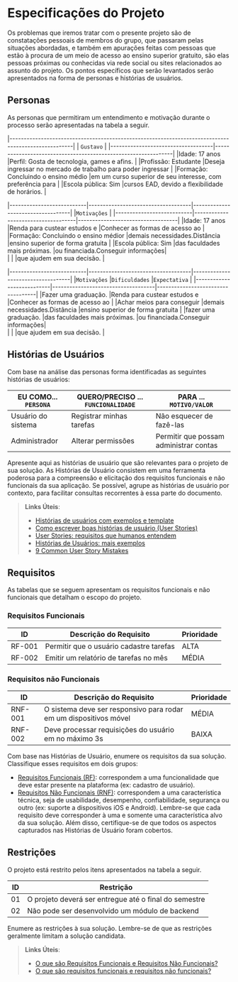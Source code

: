 # Especificações do Projeto

Os problemas que iremos tratar com o presente projeto são de constatações pessoais de membros do grupo, que passaram pelas situações abordadas, e também em apurações feitas com pessoas que estão à procura de um meio de acesso ao ensino superior gratuito, são elas pessoas próximas ou conhecidas via rede social ou sites relacionados ao assunto do projeto. Os pontos específicos que serão levantados serão apresentados na forma de personas e histórias de usuários.

## Personas

As personas que permitiram um entendimento e motivação durante o processo serão apresentadas na tabela a seguir.


|----------------------------------------------------------------------------------------------------|
|                               `Gustavo`                                                            |
|------------------------------------|---------------------------------------------------------------|
|Idade: 17 anos                      |Perfil: Gosta de tecnologia, games e afins.                    |
|Profissão: Estudante                |Deseja ingressar no mercado de trabalho para poder ingressar   |
|Formação: Concluindo o ensino médio |em um curso superior de seu interesse, com preferência para    | 
|Escola pública: Sim                 |cursos EAD, devido a flexibilidade de horários.                | 


|---------------------------|------------------------------------|-----------------------------------|
|`Motivações`                                   |
|---------------------------|------------------------------------|-----------------------------------|
|Idade: 17 anos       |Renda para custear estudos e        |Conhecer as formas de acesso ao    |
|Formação: Concluindo o ensino médior |demais necessidades.Distância       |ensino superior de forma gratuita  |
|Escola pública: Sim         |das faculdades mais próximas.       |ou financiada.Conseguir informações|       
|                           |                                    |que ajudem em sua decisão.         |

|---------------------------|------------------------------------|-----------------------------------|
|`Motivações`               |`Dificuldades`                      |`Expectativa`                      |
|---------------------------|------------------------------------|-----------------------------------|
|Fazer uma graduação.       |Renda para custear estudos e        |Conhecer as formas de acesso ao    |
|Achar meios para conseguir |demais necessidades.Distância       |ensino superior de forma gratuita  |
|fazer uma graduação.       |das faculdades mais próximas.       |ou financiada.Conseguir informações|       
|                           |                                    |que ajudem em sua decisão.         |



## Histórias de Usuários

Com base na análise das personas forma identificadas as seguintes histórias de usuários:

|EU COMO... `PERSONA`| QUERO/PRECISO ... `FUNCIONALIDADE` |PARA ... `MOTIVO/VALOR`                 |
|--------------------|------------------------------------|----------------------------------------|
|Usuário do sistema  | Registrar minhas tarefas           | Não esquecer de fazê-las               |
|Administrador       | Alterar permissões                 | Permitir que possam administrar contas |

Apresente aqui as histórias de usuário que são relevantes para o projeto de sua solução. As Histórias de Usuário consistem em uma ferramenta poderosa para a compreensão e elicitação dos requisitos funcionais e não funcionais da sua aplicação. Se possível, agrupe as histórias de usuário por contexto, para facilitar consultas recorrentes à essa parte do documento.

> **Links Úteis**:
> - [Histórias de usuários com exemplos e template](https://www.atlassian.com/br/agile/project-management/user-stories)
> - [Como escrever boas histórias de usuário (User Stories)](https://medium.com/vertice/como-escrever-boas-users-stories-hist%C3%B3rias-de-usu%C3%A1rios-b29c75043fac)
> - [User Stories: requisitos que humanos entendem](https://www.luiztools.com.br/post/user-stories-descricao-de-requisitos-que-humanos-entendem/)
> - [Histórias de Usuários: mais exemplos](https://www.reqview.com/doc/user-stories-example.html)
> - [9 Common User Story Mistakes](https://airfocus.com/blog/user-story-mistakes/)

## Requisitos

As tabelas que se seguem apresentam os requisitos funcionais e não funcionais que detalham o escopo do projeto.

### Requisitos Funcionais

|ID    | Descrição do Requisito  | Prioridade |
|------|-----------------------------------------|----|
|RF-001| Permitir que o usuário cadastre tarefas | ALTA | 
|RF-002| Emitir um relatório de tarefas no mês   | MÉDIA |


### Requisitos não Funcionais

|ID     | Descrição do Requisito  |Prioridade |
|-------|-------------------------|----|
|RNF-001| O sistema deve ser responsivo para rodar em um dispositivos móvel | MÉDIA | 
|RNF-002| Deve processar requisições do usuário em no máximo 3s |  BAIXA | 

Com base nas Histórias de Usuário, enumere os requisitos da sua solução. Classifique esses requisitos em dois grupos:

- [Requisitos Funcionais
 (RF)](https://pt.wikipedia.org/wiki/Requisito_funcional):
 correspondem a uma funcionalidade que deve estar presente na
  plataforma (ex: cadastro de usuário).
- [Requisitos Não Funcionais
  (RNF)](https://pt.wikipedia.org/wiki/Requisito_n%C3%A3o_funcional):
  correspondem a uma característica técnica, seja de usabilidade,
  desempenho, confiabilidade, segurança ou outro (ex: suporte a
  dispositivos iOS e Android).
Lembre-se que cada requisito deve corresponder à uma e somente uma
característica alvo da sua solução. Além disso, certifique-se de que
todos os aspectos capturados nas Histórias de Usuário foram cobertos.

## Restrições

O projeto está restrito pelos itens apresentados na tabela a seguir.

|ID| Restrição                                             |
|--|-------------------------------------------------------|
|01| O projeto deverá ser entregue até o final do semestre |
|02| Não pode ser desenvolvido um módulo de backend        |


Enumere as restrições à sua solução. Lembre-se de que as restrições geralmente limitam a solução candidata.

> **Links Úteis**:
> - [O que são Requisitos Funcionais e Requisitos Não Funcionais?](https://codificar.com.br/requisitos-funcionais-nao-funcionais/)
> - [O que são requisitos funcionais e requisitos não funcionais?](https://analisederequisitos.com.br/requisitos-funcionais-e-requisitos-nao-funcionais-o-que-sao/)
